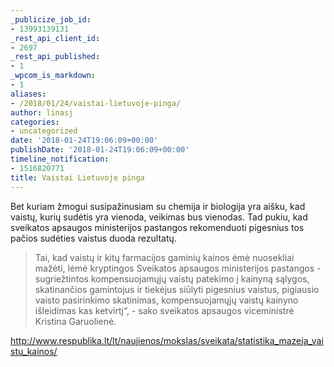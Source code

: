 ```yaml
---
_publicize_job_id:
- 13993139131
_rest_api_client_id:
- 2697
_rest_api_published:
- 1
_wpcom_is_markdown:
- 1
aliases:
- /2018/01/24/vaistai-lietuvoje-pinga/
author: linasj
categories:
- uncategorized
date: '2018-01-24T19:06:09+00:00'
publishDate: '2018-01-24T19:06:09+00:00'
timeline_notification:
- 1516820771
title: Vaistai Lietuvoje pinga
---
```

Bet kuriam žmogui susipažinusiam su chemija ir biologija yra aišku, kad vaistų, kurių sudėtis yra vienoda, veikimas bus vienodas. Tad pukiu, kad sveikatos apsaugos ministerijos pastangos rekomenduoti pigesnius tos pačios sudėties vaistus duoda rezultatų.



> Tai, kad vaistų ir kitų farmacijos gaminių kainos ėmė nuosekliai mažėti, lėmė kryptingos Sveikatos apsaugos ministerijos pastangos - sugriežtintos kompensuojamųjų vaistų patekimo į kainyną sąlygos, skatinančios gamintojus ir tiekėjus siūlyti pigesnius vaistus, pigiausio vaisto pasirinkimo skatinimas, kompensuojamųjų vaistų kainyno išleidimas kas ketvirtį“, - sako sveikatos apsaugos viceministrė Kristina Garuolienė.


<http://www.respublika.lt/lt/naujienos/mokslas/sveikata/statistika_mazeja_vaistu_kainos/>
